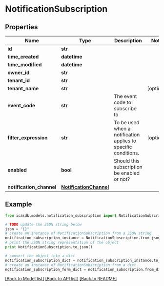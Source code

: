 # NotificationSubscription


## Properties
Name | Type | Description | Notes
------------ | ------------- | ------------- | -------------
**id** | **str** |  | 
**time_created** | **datetime** |  | 
**time_modified** | **datetime** |  | 
**owner_id** | **str** |  | 
**tenant_id** | **str** |  | 
**tenant_name** | **str** |  | [optional] 
**event_code** | **str** | The event code to subscribe to | 
**filter_expression** | **str** | To be used when a notification applies to specific conditions. | [optional] 
**enabled** | **bool** | Should this subscription be enabled or not? | 
**notification_channel** | [**NotificationChannel**](NotificationChannel.md) |  | 

## Example

```python
from icasdk.models.notification_subscription import NotificationSubscription

# TODO update the JSON string below
json = "{}"
# create an instance of NotificationSubscription from a JSON string
notification_subscription_instance = NotificationSubscription.from_json(json)
# print the JSON string representation of the object
print NotificationSubscription.to_json()

# convert the object into a dict
notification_subscription_dict = notification_subscription_instance.to_dict()
# create an instance of NotificationSubscription from a dict
notification_subscription_form_dict = notification_subscription.from_dict(notification_subscription_dict)
```
[[Back to Model list]](../README.md#documentation-for-models) [[Back to API list]](../README.md#documentation-for-api-endpoints) [[Back to README]](../README.md)


